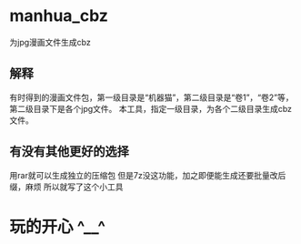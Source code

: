 # manhua_cbz
为jpg漫画文件生成cbz

## 解释
有时得到的漫画文件包，第一级目录是“机器猫”，第二级目录是“卷1”，“卷2”等，第二级目录下是各个jpg文件。
本工具，指定一级目录，为各个二级目录生成cbz文件。

## 有没有其他更好的选择
用rar就可以生成独立的压缩包
但是7z没这功能，加之即便能生成还要批量改后缀，麻烦 
所以就写了这个小工具

# 玩的开心 ^__^
